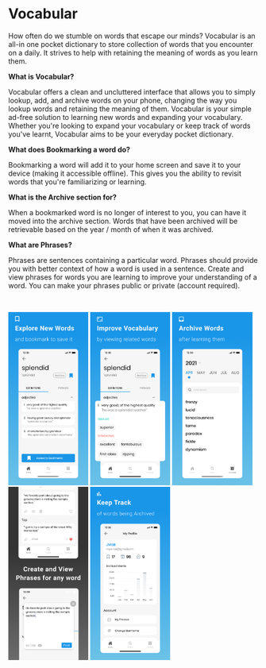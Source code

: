 
# Vocabular

How often do we stumble on words that escape our minds? Vocabular is an all-in one pocket dictionary to store collection of words that you encounter on a daily. It strives to help with retaining the meaning of words as you learn them. 

**What is Vocabular?**

Vocabular offers a clean and uncluttered interface that allows you to simply lookup, add, and archive words on your phone, changing the way you lookup words and retaining the meaning of them. Vocabular is your simple ad-free solution to learning new words and expanding your vocabulary. Whether you're looking to expand your vocabulary or keep track of words you've learnt, Vocabular aims to be your everyday pocket dictionary.

**What does Bookmarking a word do?**

Bookmarking a word will add it to your home screen and save it to your device (making it accessible offline). This gives you the ability to revisit words that you're familiarizing or learning.

**What is the Archive section for?**

When a bookmarked word is no longer of interest to you, you can have it moved into the archive section. Words that have been archived will be retrievable based on the year / month of when it was archived.

**What are Phrases?**

Phrases are sentences containing a particular word. Phrases should provide you with better context of how a word is used in a sentence. Create and view phrases for words you are learning to improve your understanding of a word. You can make your phrases public or private (account required).

&nbsp;&nbsp;

<div>
  <img src="assets/AppStore-Images/1-iPhone.png" width="32%" />
  <img src="assets/AppStore-Images/2-iPhone.png" width="32%" />
  <img src="assets/AppStore-Images/3-iPhone.png" width="32%" />
  <img src="assets/AppStore-Images/4-iPhone.png" width="32%" />
  <img src="assets/AppStore-Images/5-iPhone.png" width="32%" />
</div>
